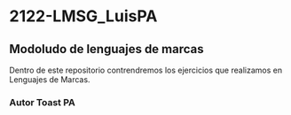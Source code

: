 # 2122-LMSG_LuisPA
## Modoludo de lenguajes de marcas
Dentro de este repositorio contrendremos los ejercicios que realizamos en Lenguajes de Marcas.
### Autor Toast PA
